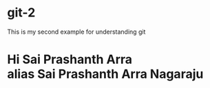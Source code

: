 # git-2

This is my second example for understanding git

<h1>
  Hi Sai Prashanth Arra
  <br>
  alias Sai Prashanth Arra Nagaraju

</h1>
